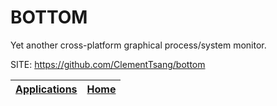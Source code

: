 # BOTTOM

 Yet another cross-platform graphical process/system monitor.

 SITE: https://github.com/ClementTsang/bottom

 | [Applications](https://portable-linux-apps.github.io/apps.html) | [Home](https://portable-linux-apps.github.io)
 | --- | --- |
